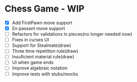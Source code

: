 # Chess Game - WIP

- [x] Add FirstPawn move support
- [x] En passant move support
- [ ] Refactors for validations in pieces(no longer needed now)
- [ ] Fixes in curses UI
- [ ] Support for Stealmate(draw)
- [ ] Three time repetition rule(draw)
- [ ] Insuficient material rule(draw)
- [ ] UI when game ends
- [ ] Improve algebraic notation
- [ ] Improve tests with stubs/mocks
